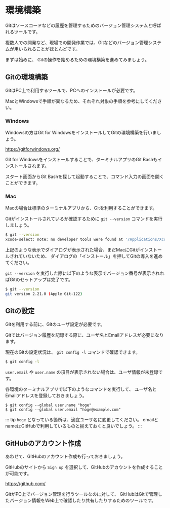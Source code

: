 # 環境構築

Gitはソースコードなどの履歴を管理するためのバージョン管理システムと呼ばれるツールです。

複数人での開発など、現場での開発作業では、Gitなどのバージョン管理システムが用いられることがほとんどです。

まずは始めに、 Gitの操作を始めるための環境構築を進めてみましょう。

## Gitの環境構築

GitはPC上で利用するツールで、PCへのインストールが必要です。

MacとWindowsで手順が異なるため、それぞれ対象の手順を参考にしてください。

### Windows

Windowsの方はGit for WindowsをインストールしてGitの環境構築を行いましょう。

https://gitforwindows.org/

Git for Windowsをインストールすることで、ターミナルアプリのGit Bashもインストールされます。

スタート画面からGit Bashを探して起動することで、コマンド入力の画面を開くことができます。

### Mac 

Macの場合は標準のターミナルアプリから、Gitを利用することができます。

Gitがインストールされているか確認するために `git --version` コマンドを実行しましょう。

```bash
$ git --version
xcode-select: note: no developer tools were found at '/Applications/Xcode.app', requesting install. Choose an option in the dialog to download the command line developer tools.
```

上記のような表示でダイアログが表示された場合、まだMacにGitがインストールされていないため、
ダイアログの「インストール」を押してGitの導入を進めてください。

`git --version` を実行した際に以下のような表示でバージョン番号が表示されればGitのセットアップは完了です。

```bash
$ git --version
git version 2.21.0 (Apple Git-122)
```

## Gitの設定

Gitを利用する前に、Gitのユーザ設定が必要です。

Gitではバージョン履歴を記録する際に、ユーザ名とEmailアドレスが必要になります。 

現在のGitの設定状況は、 `git config -l` コマンドで確認できます。

```bash
$ git config -l
```

`user.email` や `user.name` の項目が表示されない場合は、ユーザ情報が未登録です。
 
各環境のターミナルアプリで以下のようなコマンドを実行して、
ユーザ名とEmailアドレスを登録しておきましょう。

```
$ git config --global user.name "hoge"
$ git config --global user.email "hoge@example.com"
```

::: tip
`hoge` となっている箇所は、適宜ユーザ名に変更してください。
emailとnameはGitHubで利用しているものと揃えておくと良いでしょう。
:::
 
## GitHubのアカウント作成

あわせて、GitHubのアカウント作成も行っておきましょう。

GitHubのサイトから `Sign up` を選択して、GitHubのアカウントを作成することが可能です。

https://github.com/

GitがPC上でバージョン管理を行うツールなのに対して、
GitHubはGitで管理したバージョン情報をWeb上で確認したり共有したりするためのツールです。

